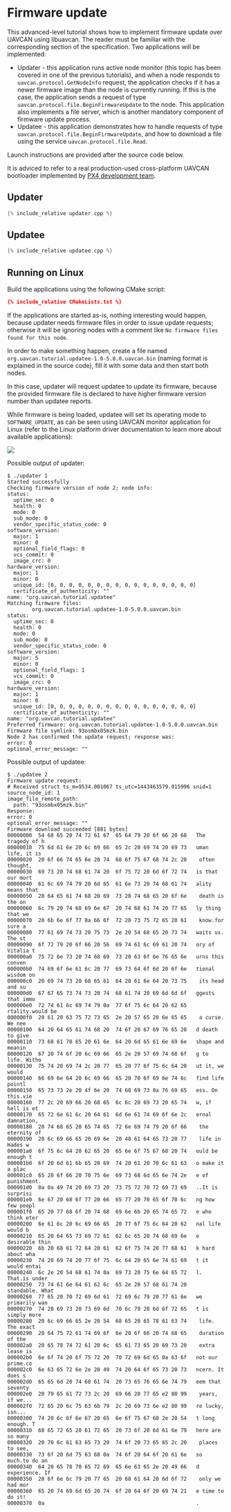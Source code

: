 ---
---

# Firmware update

This advanced-level tutorial shows how to implement firmware update over UAVCAN using libuavcan.
The reader must be familiar with the corresponding section of the specification.
Two applications will be implemented:

* Updater - this application runs active node monitor (this topic has been covered in one of the previous tutorials),
and when a node responds to `uavcan.protocol.GetNodeInfo` request, the application checks if it has a newer firmware
image than the node is currently running. If this is the case, the application sends a request of type
`uavcan.protocol.file.BeginFirmwareUpdate` to the node. This application also implements a file server, which is
another mandatory component of firmware update process.
* Updatee - this application demonstrates how to handle requests of type `uavcan.protocol.file.BeginFirmwareUpdate`,
and how to download a file using the service `uavcan.protocol.file.Read`.

Launch instructions are provided after the source code below.

It is adviced to refer to a real production-used cross-platform UAVCAN bootloader implemented by
[PX4 development team](http://px4.io).

## Updater

```c++
{% include_relative updater.cpp %}
```

## Updatee

```c++
{% include_relative updatee.cpp %}
```

## Running on Linux

Build the applications using the following CMake script:

```cmake
{% include_relative CMakeLists.txt %}
```

If the applications are started as-is, nothing interesting would happen,
because updater needs firmware files in order to issue update requests;
otherwise it will be ignoring nodes with a comment like `No firmware files found for this node`.

In order to make something happen, create a file named `org.uavcan.tutorial.updatee-1.0-5.0.0.uavcan.bin`
(naming format is explained in the source code), fill it with some data and then start both nodes.

In this case, updater will request updatee to update its firmware, because the provided firmware file
is declared to have higher firmware version number than updatee reports.

While firmware is being loaded, updatee will set its operating mode to `SOFTWARE_UPDATE`,
as can be seen using UAVCAN monitor application for Linux
(refer to the Linux platform driver documentation to learn more about available applications):

![](/Implementations/Libuavcan/Tutorials/11._Firmware_update/monitor_software_update.png)

Possible output of updater:

```
$ ./updater 1
Started successfully
Checking firmware version of node 2; node info:
status:
  uptime_sec: 0
  health: 0
  mode: 0
  sub_mode: 0
  vendor_specific_status_code: 0
software_version:
  major: 1
  minor: 0
  optional_field_flags: 0
  vcs_commit: 0
  image_crc: 0
hardware_version:
  major: 1
  minor: 0
  unique_id: [0, 0, 0, 0, 0, 0, 0, 0, 0, 0, 0, 0, 0, 0, 0, 0]
  certificate_of_authenticity: ""
name: "org.uavcan.tutorial.updatee"
Matching firmware files:
        org.uavcan.tutorial.updatee-1.0-5.0.0.uavcan.bin
status:
  uptime_sec: 0
  health: 0
  mode: 0
  sub_mode: 0
  vendor_specific_status_code: 0
software_version:
  major: 5
  minor: 0
  optional_field_flags: 1
  vcs_commit: 0
  image_crc: 0
hardware_version:
  major: 1
  minor: 0
  unique_id: [0, 0, 0, 0, 0, 0, 0, 0, 0, 0, 0, 0, 0, 0, 0, 0]
  certificate_of_authenticity: ""
name: "org.uavcan.tutorial.updatee"
Preferred firmware: org.uavcan.tutorial.updatee-1.0-5.0.0.uavcan.bin
Firmware file symlink: 93osmbx05mzk.bin
Node 2 has confirmed the update request; response was:
error: 0
optional_error_message: ""
```

Possible output of updatee:

```
$ ./updatee 2
Firmware update request:
# Received struct ts_m=9534.001067 ts_utc=1443463579.015996 snid=1
source_node_id: 1
image_file_remote_path:
  path: "93osmbx05mzk.bin"
Response:
error: 0
optional_error_message: ""
Firmware download succeeded [881 bytes]
00000000  54 68 65 20 74 72 61 67  65 64 79 20 6f 66 20 68   The tragedy of h
00000010  75 6d 61 6e 20 6c 69 66  65 2c 20 69 74 20 69 73   uman life, it is
00000020  20 6f 66 74 65 6e 20 74  68 6f 75 67 68 74 2c 20    often thought,
00000030  69 73 20 74 68 61 74 20  6f 75 72 20 6d 6f 72 74   is that our mort
00000040  61 6c 69 74 79 20 6d 65  61 6e 73 20 74 68 61 74   ality means that
00000050  20 64 65 61 74 68 20 69  73 20 74 68 65 20 6f 6e    death is the on
00000060  6c 79 20 74 68 69 6e 67  20 74 68 61 74 20 77 65   ly thing that we
00000070  20 6b 6e 6f 77 0a 66 6f  72 20 73 75 72 65 20 61    know.for sure a
00000080  77 61 69 74 73 20 75 73  2e 20 54 68 65 20 73 74   waits us. The st
00000090  6f 72 79 20 6f 66 20 56  69 74 61 6c 69 61 20 74   ory of Vitalia t
000000a0  75 72 6e 73 20 74 68 69  73 20 63 6f 6e 76 65 6e   urns this conven
000000b0  74 69 6f 6e 61 6c 20 77  69 73 64 6f 6d 20 6f 6e   tional wisdom on
000000c0  20 69 74 73 20 68 65 61  64 20 61 6e 64 20 73 75    its head and su
000000d0  67 67 65 73 74 73 20 74  68 61 74 20 69 6d 6d 6f   ggests that immo
000000e0  72 74 61 6c 69 74 79 0a  77 6f 75 6c 64 20 62 65   rtality.would be
000000f0  20 61 20 63 75 72 73 65  2e 20 57 65 20 6e 65 65    a curse. We nee
00000100  64 20 64 65 61 74 68 20  74 6f 20 67 69 76 65 20   d death to give
00000110  73 68 61 70 65 20 61 6e  64 20 6d 65 61 6e 69 6e   shape and meanin
00000120  67 20 74 6f 20 6c 69 66  65 2e 20 57 69 74 68 6f   g to life. Witho
00000130  75 74 20 69 74 2c 20 77  65 20 77 6f 75 6c 64 20   ut it, we would
00000140  66 69 6e 64 20 6c 69 66  65 20 70 6f 69 6e 74 6c   find life pointl
00000150  65 73 73 2e 20 4f 6e 20  74 68 69 73 0a 76 69 65   ess. On this.vie
00000160  77 2c 20 69 66 20 68 65  6c 6c 20 69 73 20 65 74   w, if hell is et
00000170  65 72 6e 61 6c 20 64 61  6d 6e 61 74 69 6f 6e 2c   ernal damnation,
00000180  20 74 68 65 20 65 74 65  72 6e 69 74 79 20 6f 66    the eternity of
00000190  20 6c 69 66 65 20 69 6e  20 48 61 64 65 73 20 77    life in Hades w
000001a0  6f 75 6c 64 20 62 65 20  65 6e 6f 75 67 68 20 74   ould be enough t
000001b0  6f 20 6d 61 6b 65 20 69  74 20 61 20 70 6c 61 63   o make it a plac
000001c0  65 20 6f 66 20 70 75 6e  69 73 68 6d 65 6e 74 2e   e of punishment.
000001d0  0a 0a 49 74 20 69 73 20  73 75 72 70 72 69 73 69   ..It is surprisi
000001e0  6e 67 20 68 6f 77 20 66  65 77 20 70 65 6f 70 6c   ng how few peopl
000001f0  65 20 77 68 6f 20 74 68  69 6e 6b 20 65 74 65 72   e who think eter
00000200  6e 61 6c 20 6c 69 66 65  20 77 6f 75 6c 64 20 62   nal life would b
00000210  65 20 64 65 73 69 72 61  62 6c 65 20 74 68 69 6e   e desirable thin
00000220  6b 20 68 61 72 64 20 61  62 6f 75 74 20 77 68 61   k hard about wha
00000230  74 20 69 74 20 77 6f 75  6c 64 20 65 6e 74 61 69   t it would entai
00000240  6c 2e 20 54 68 61 74 0a  69 73 20 75 6e 64 65 72   l. That.is under
00000250  73 74 61 6e 64 61 62 6c  65 2e 20 57 68 61 74 20   standable. What
00000260  77 65 20 70 72 69 6d 61  72 69 6c 79 20 77 61 6e   we primarily wan
00000270  74 20 69 73 20 73 69 6d  70 6c 79 20 6d 6f 72 65   t is simply more
00000280  20 6c 69 66 65 2e 20 54  68 65 20 65 78 61 63 74    life. The exact
00000290  20 64 75 72 61 74 69 6f  6e 20 6f 66 20 74 68 65    duration of the
000002a0  20 65 78 74 72 61 20 6c  65 61 73 65 20 69 73 20    extra lease is
000002b0  6e 6f 74 20 6f 75 72 20  70 72 69 6d 65 0a 63 6f   not our prime.co
000002c0  6e 63 65 72 6e 2e 20 49  74 20 64 6f 65 73 20 73   ncern. It does s
000002d0  65 65 6d 20 74 68 61 74  20 73 65 76 65 6e 74 79   eem that seventy
000002e0  20 79 65 61 72 73 2c 20  69 66 20 77 65 e2 80 99    years, if we...
000002f0  72 65 20 6c 75 63 6b 79  2c 20 69 73 6e e2 80 99   re lucky, isn...
00000300  74 20 6c 6f 6e 67 20 65  6e 6f 75 67 68 2e 20 54   t long enough. T
00000310  68 65 72 65 20 61 72 65  20 73 6f 20 6d 61 6e 79   here are so many
00000320  20 70 6c 61 63 65 73 20  74 6f 20 73 65 65 2c 20    places to see,
00000330  73 6f 20 6d 75 63 68 0a  74 6f 20 64 6f 20 61 6e   so much.to do an
00000340  64 20 65 78 70 65 72 69  65 6e 63 65 2e 20 49 66   d experience. If
00000350  20 6f 6e 6c 79 20 77 65  20 68 61 64 20 6d 6f 72    only we had mor
00000360  65 20 74 69 6d 65 20 74  6f 20 64 6f 20 69 74 21   e time to do it!
00000370  0a                                                 .
```

